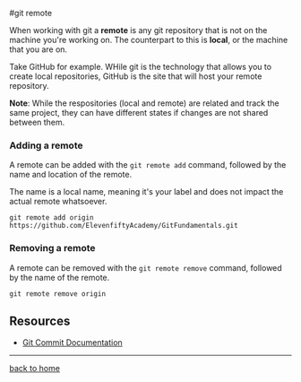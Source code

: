 #git remote

When working with git a **remote** is any git repository that is not on the machine you're working on. The counterpart to this is **local**, or the machine that you are on.

Take GitHub for example. WHile git is the technology that allows you to create local repositories, GitHub is the site that will host your remote repository.

**Note**: While the respositories (local and remote) are related and track the same project, they can have different states if changes are not shared between them.

### Adding a remote

A remote can be added with the `git remote add` command, followed by the name and location of the remote.

The name is a local name, meaning it's your label and does not impact the actual remote whatsoever.

```
git remote add origin https://github.com/ElevenfiftyAcademy/GitFundamentals.git
```

### Removing a remote

A remote can be removed with the `git remote remove` command, followed by the name of the remote.

```
git remote remove origin
```

## Resources

- [Git Commit Documentation](https://git-scm.com/docs/git-commit)

---

[back to home](../README.md)
